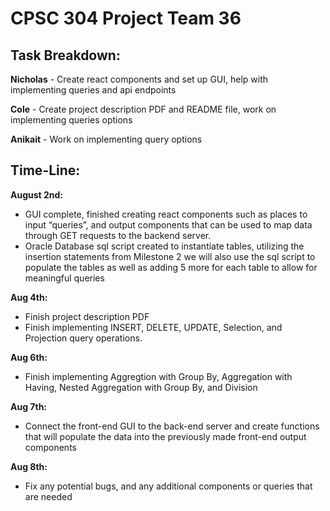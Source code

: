 # CPSC 304 Project Team 36

## Task Breakdown:

**Nicholas** - Create react components and set up GUI, help with implementing queries and api endpoints

**Cole** - Create project description PDF and README file, work on implementing queries options

**Anikait** - Work on implementing query options

## Time-Line:

**August 2nd:**

+ GUI complete, finished creating react components such as places to input “queries”, and output components that can be used to map data through GET requests to the backend server.
+ Oracle Database sql script created to instantiate tables, utilizing the insertion statements from Milestone 2 we will also use the sql script to populate the tables as well as adding 5 more for each table to allow for meaningful queries

**Aug 4th:** 

+ Finish project description PDF
+ Finish implementing INSERT, DELETE, UPDATE, Selection, and Projection query operations.

**Aug 6th:**

+ Finish implementing Aggregtion with Group By, Aggregation with Having, Nested Aggregation with Group By, and Division

**Aug 7th:**

+ Connect the front-end GUI to the back-end server and create functions that will populate the data into the previously made front-end output components

**Aug 8th:**

+ Fix any potential bugs, and any additional components or queries that are needed 
